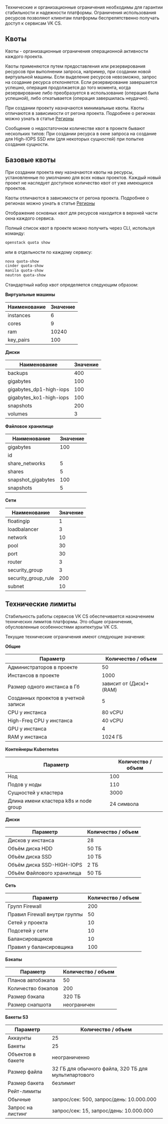 Технические и организационные ограничения необходимы для гарантии стабильности и надежности платформы. Ограничения использования ресурсов позволяют клиентам платформы беспрепятственно получать доступ к сервисам VK CS.

## Квоты

Квоты - организационные ограничения операционной активности каждого проекта.

Квоты применяются путем предоставления или резервирования ресурсов при выполнении запроса, например, при создании новой виртуальной машины. Если выделение ресурсов невозможно, запрос на создание ресурса отклоняется. Если резервирование завершается успешно, операция продолжается до того момента, когда резервирование либо преобразуется в использование (операция была успешной), либо откатывается (операция завершилась неудачно).

При создании проекту назначаются минимальные квоты. Квоты отличаются в зависимости от регона проекта. Подробнее о регионах можно узнать в статье [Регионы](https://mcs.mail.ru/docs/ru/additionals/start/user-account/regions)

Сообщение о недостаточном количестве квот в проекте бывают нескольких типов: При создании ресурса в окне запроса на создание для High-IOPS SSD или (для некоторых сущностей) при попытке создания сущности.

## Базовые квоты

При создании проекта ему назначаются квоты на ресурсы, установленные по умолчанию для всех новых проектов. Каждый новый проект не наследует доступное количество квот от уже имеющихся проектов.

Квоты отличаются в зависимости от регона проекта. Подробнее о регионах можно узнать в статье [Регионы](https://mcs.mail.ru/docs/ru/additionals/account/concepts/regions)

Отображение основных квот для ресурсов находится в верхней части окна каждого сервиса.

Полный список квот в проекте можно получить через CLI, используя команду:

```bash
openstack quota show
```

или в отдельности по каждому сервису:

```bash
nova quota-show
cinder quota-show
manila quota-show
neutron quota-show
```

Стандартный набор квот определяется следующим образом:

**Виртуальные машины**

| Наименование | Значение |
|--------------|----------|
| instances    | 6        |
| cores        | 9        |
| ram          | 10240    |
| key_pairs    | 100      |

**Диски**

| Наименование            | Значение |
|-------------------------|----------|
| backups                 | 400      |
| gigabytes               | 100      |
| gigabytes_dp1-high-iops | 100      |
| gigabytes_ko1-high-iops | 100      |
| snapshots               | 200      |
| volumes                 | 3        |

**Файловое хранилище**

| Наименование       | Значение |
|--------------------|----------|
| gigabytes          | 100      |
| id                 |          |
| share_networks     | 5        |
| shares             | 5        |
| snapshot_gigabytes | 100      |
| snapshots          | 5        |

**Сети**

| Наименование        | Значение |
|---------------------|----------|
| floatingip          | 1        |
| loadbalancer        | 3        |
| network             | 10       |
| pool                | 30       |
| port                | 30       |
| router              | 3        |
| security_group      | 3        |
| security_group_rule | 200      |
| subnet              | 10       |

## Технические лимиты

Стабильность работы сервисов VK CS обеспечивается назначением технических лимитов платформы. Это общие ограничения, обусловленные особенностями архитектуры VK CS.

Текущие технические ограничения имеют следующие значения:

**Общие**

| Параметр                            | Количество / объем      |
|-------------------------------------|-------------------------|
| Администраторов в проекте           | 50                      |
| Инстансов в проекте                 | 1000                    |
| Размер одного инстанса в Гб         | зависит от (Диск)+(RAM) |
| Созданных проектов в учетной записи | 5                       |
| CPU у инстанса                      | 80 vCPU                 |
| High-Freq CPU у инстанса            | 40 vCPU                 |
| GPU у инстанса                      | 4                       |
| RAM у инстанса                      | 1024 ГБ                 |

**Контейнеры Kubernetes**

| Параметр                              | Количество / объем |
|---------------------------------------|--------------------|
| Нод                                   | 100                |
| Подов у ноды                          | 110                |
| Сущностей у кластера                  | 3000               |
| Длина имени кластера k8s и node group | 24 символа         |

**Диски**

| Параметр                  | Количество / объем |
|---------------------------|--------------------|
| Дисков у инстанса         | 28                 |
| Объём диска HDD           | 50 ТБ              |
| Объём диска SSD           | 10 ТБ              |
| Объём диска SSD-HIGH-IOPS | 2 ТБ               |
| Объём Файлового хранилища | 50 ТБ              |

**Сеть**

| Параметр                      | Количество / объем |
|-------------------------------|--------------------|
| Групп Firewall                | 200                |
| Правил Firewall внутри группы | 50                 |
| Сетей у проекта               | 10                 |
| Подсетей у сети               | 10                 |
| Балансировщиков               | 10                 |
| Правил у балансировщика       | 100                |

**Бэкапы**

| Параметр           | Количество / объем |
|--------------------|--------------------|
| Планов автобэкапа  | 50                 |
| Количество бэкапов | 200                |
| Размер бэкапа      | 320 ТБ             |
| Размер снапшота    | неограничен        |

**Бакеты S3**

| Параметр          | Количество / объем                                   |
|-------------------|------------------------------------------------------|
| Аккаунты          | 25                                                   |
| Бакеты            | 25                                                   |
| Объектов в бакете | неограниченно                                        |
| Размер файла      | 32 ГБ для обычного файла, 320 ТБ для мультипартового |
| Размер бакета     | безлимит                                             |
| Рейт-лимиты       |                                                      |
| Обычные           | запрос/сек: 500, запрос/день: 10.000.000&nbsp;       |
| Запрос на листинг | запрос/сек: 15, запрос/день: 10.000.000&nbsp;        |
